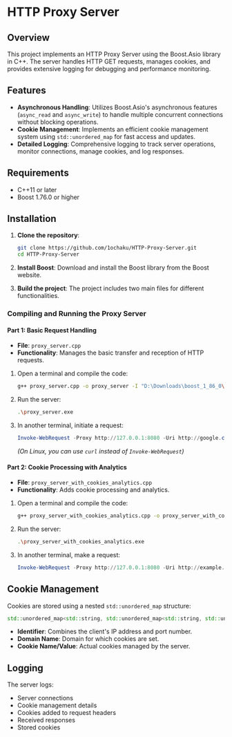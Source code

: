 # HTTP Proxy Server

## Overview

This project implements an HTTP Proxy Server using the Boost.Asio library in C++. The server handles HTTP GET requests, manages cookies, and provides extensive logging for debugging and performance monitoring.

## Features

- **Asynchronous Handling**: Utilizes Boost.Asio's asynchronous features (`async_read` and `async_write`) to handle multiple concurrent connections without blocking operations.
- **Cookie Management**: Implements an efficient cookie management system using `std::unordered_map` for fast access and updates.
- **Detailed Logging**: Comprehensive logging to track server operations, monitor connections, manage cookies, and log responses.

## Requirements

- C++11 or later
- Boost 1.76.0 or higher

## Installation

1. **Clone the repository**:

   ```bash
   git clone https://github.com/1ochaku/HTTP-Proxy-Server.git
   cd HTTP-Proxy-Server
   ```

2. **Install Boost**:
   Download and install the Boost library from the Boost website.

3. **Build the project**:
   The project includes two main files for different functionalities.

### Compiling and Running the Proxy Server

#### Part 1: Basic Request Handling

- **File**: `proxy_server.cpp`
- **Functionality**: Manages the basic transfer and reception of HTTP requests.

1. Open a terminal and compile the code:

   ```bash
   g++ proxy_server.cpp -o proxy_server -I "D:\Downloads\boost_1_86_0\" -I "D:\Downloads\boost_1_86_0\stage\vs64\lib" -L "D:\Downloads\boost_1_86_0\stage\vs64\lib\boost_system-vc142-mt-gd-x64-1.86.lib" -lws2_32 -lmswsock
   ```

2. Run the server:

   ```bash
   .\proxy_server.exe
   ```

3. In another terminal, initiate a request:

   ```powershell
   Invoke-WebRequest -Proxy http://127.0.0.1:8080 -Uri http://google.com
   ```

   _(On Linux, you can use `curl` instead of `Invoke-WebRequest`)_

#### Part 2: Cookie Processing with Analytics

- **File**: `proxy_server_with_cookies_analytics.cpp`
- **Functionality**: Adds cookie processing and analytics.

1. Open a terminal and compile the code:

   ```bash
   g++ proxy_server_with_cookies_analytics.cpp -o proxy_server_with_cookies_analytics -I "D:\Downloads\boost_1_86_0\" -I "D:\Downloads\boost_1_86_0\stage\vs64\lib" -L "D:\Downloads\boost_1_86_0\stage\vs64\lib\boost_system-vc142-mt-gd-x64-1.86.lib" -lws2_32 -lmswsock
   ```

2. Run the server:

   ```bash
   .\proxy_server_with_cookies_analytics.exe
   ```

3. In another terminal, make a request:

   ```powershell
   Invoke-WebRequest -Proxy http://127.0.0.1:8080 -Uri http://example.com
   ```

## Cookie Management

Cookies are stored using a nested `std::unordered_map` structure:

```cpp
std::unordered_map<std::string, std::unordered_map<std::string, std::unordered_map<std::string, std::string>>> clientCookies;
```

- **Identifier**: Combines the client's IP address and port number.
- **Domain Name**: Domain for which cookies are set.
- **Cookie Name/Value**: Actual cookies managed by the server.

## Logging

The server logs:

- Server connections
- Cookie management details
- Cookies added to request headers
- Received responses
- Stored cookies
